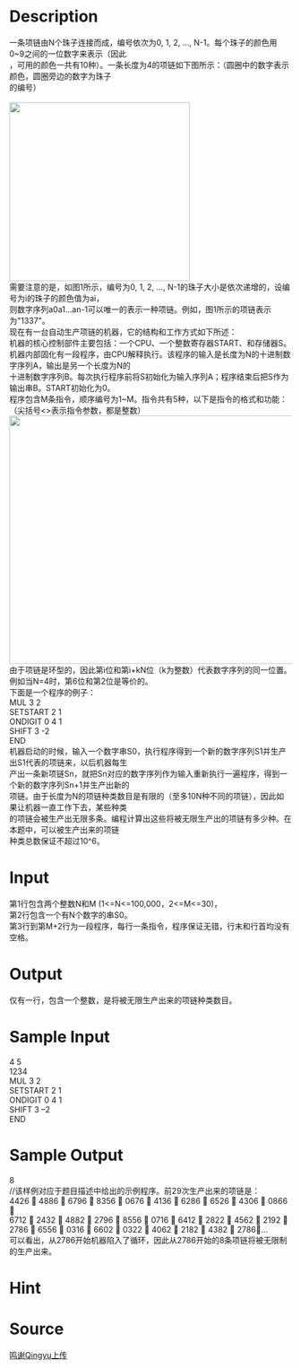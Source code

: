 
# Description

<div class="content"><div>一条项链由N个珠子连接而成，编号依次为0, 1, 2, …, N-1。每个珠子的颜色用0~9之间的一位数字来表示（因此</div>
<div>，可用的颜色一共有10种）。一条长度为4的项链如下图所示：（圆圈中的数字表示颜色，圆圈旁边的数字为珠子</div>
<div>的编号）</div>
<div></div>
<div> </div>
<div><img src="/source/bzoj/5452/img/aHR0cHM6Ly9seWRzeS5jb20vSnVkZ2VPbmxpbmUvdXBsb2FkLzIwMTgxMS8xMTEoMSkucG5n.png" width="322" height="319" alt=""/></div>
<div>需要注意的是，如图1所示，编号为0, 1, 2, …, N-1的珠子大小是依次递增的，设编号为i的珠子的颜色值为ai，</div>
<div>则数字序列a0a1…an-1可以唯一的表示一种项链。例如，图1所示的项链表示为&#34;1337&#34;。</div>
<div>现在有一台自动生产项链的机器，它的结构和工作方式如下所述：</div>
<div>机器的核心控制部件主要包括：一个CPU、一个整数寄存器START、和存储器S。</div>
<div>机器内部固化有一段程序，由CPU解释执行。该程序的输入是长度为N的十进制数字序列A，输出是另一个长度为N的</div>
<div>十进制数字序列B。每次执行程序前将S初始化为输入序列A；程序结束后把S作为输出串B。START初始化为0。</div>
<div>程序包含M条指令，顺序编号为1~M。指令共有5种，以下是指令的格式和功能：（尖括号&lt;&gt;表示指令参数，都是整数）</div>
<div><img src="/source/bzoj/5452/img/aHR0cHM6Ly9seWRzeS5jb20vSnVkZ2VPbmxpbmUvdXBsb2FkLzIwMTgxMS8yMjIuanBn.jpg" width="883" height="443" alt=""/></div>
<div>由于项链是环型的，因此第i位和第i+kN位（k为整数）代表数字序列的同一位置。例如当N=4时，第6位和第2位是等价的。</div>
<div>下面是一个程序的例子：</div>
<div>MUL 3 2</div>
<div>SETSTART 2 1</div>
<div>ONDIGIT 0 4 1</div>
<div>SHIFT 3 -2</div>
<div>END</div>
<div>机器启动的时候，输入一个数字串S0，执行程序得到一个新的数字序列S1并生产出S1代表的项链来，以后机器每生</div>
<div>产出一条新项链Sn，就把Sn对应的数字序列作为输入重新执行一遍程序，得到一个新的数字序列Sn+1并生产出新的</div>
<div>项链。由于长度为N的项链种类数目是有限的（至多10N种不同的项链），因此如果让机器一直工作下去，某些种类</div>
<div>的项链会被生产出无限多条。编程计算出这些将被无限生产出的项链有多少种。在本题中，可以被生产出来的项链</div>
<div>种类总数保证不超过10^6。</div>
<div></div>
<p></p></div>

# Input

<div class="content"><div>第1行包含两个整数N和M (1&lt;=N&lt;=100,000，2&lt;=M&lt;=30)，</div>
<div>第2行包含一个有N个数字的串S0。</div>
<div>第3行到第M+2行为一段程序，每行一条指令，程序保证无错，行末和行首均没有空格。</div>
<div>
<div></div>
</div>
<div></div>
<p></p></div>

# Output

<div class="content"><div>仅有一行，包含一个整数，是将被无限生产出来的项链种类数目。</div>
<p></p>
<p></p></div>

# Sample Input

<div class="content"><span class="sampledata">4 5<br/>
1234<br/>
MUL 3 2<br/>
SETSTART 2 1<br/>
ONDIGIT 0 4 1<br/>
SHIFT 3 –2<br/>
END</span></div>

# Sample Output

<div class="content"><span class="sampledata">8<br/>
//该样例对应于题目描述中给出的示例程序。前29次生产出来的项链是：<br/>
4426  4886  6796  8356  0676  4136  6286  6526  4306  0866 <br/>
6712  2432  4882  2796  8556  0716  6412  2822  4562  2192 <br/>
2786  6556  0316  6602  0322  4062  2182  4382  2786…<br/>
可以看出，从2786开始机器陷入了循环，因此从2786开始的8条项链将被无限制的生产出来。</span></div>

# Hint

<div class="content"><p></p></div>

# Source

<div class="content"><p><a href="problemset.php?search=鸣谢Qingyu上传">鸣谢Qingyu上传</a></p></div>

